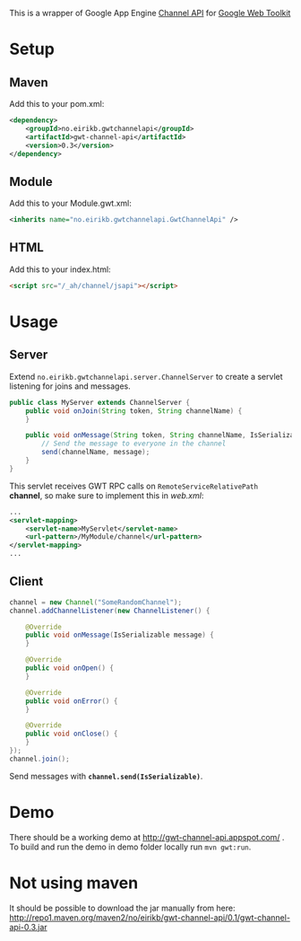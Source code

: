 This is a wrapper of Google App Engine [Channel API](https://developers.google.com/appengine/docs/java/channel/overview) for [Google Web Toolkit](https://developers.google.com/web-toolkit)

Setup
=====

Maven
-----

Add this to your pom.xml:

```XML
<dependency>
    <groupId>no.eirikb.gwtchannelapi</groupId>
    <artifactId>gwt-channel-api</artifactId>
    <version>0.3</version>
</dependency>
```

Module
------

Add this to your Module.gwt.xml:

```XML
<inherits name="no.eirikb.gwtchannelapi.GwtChannelApi" />
```

HTML
----

Add this to your index.html:

```HTML
<script src="/_ah/channel/jsapi"></script>
```

Usage
=====

Server
------

Extend `no.eirikb.gwtchannelapi.server.ChannelServer` to create a servlet listening for joins and messages.

```Java
public class MyServer extends ChannelServer {
    public void onJoin(String token, String channelName) {
    }

    public void onMessage(String token, String channelName, IsSerializable message) {
        // Send the message to everyone in the channel
        send(channelName, message);
    }
}
```

This servlet receives GWT RPC calls on `RemoteServiceRelativePath` __channel__, so make sure to implement this in _web.xml_:

```XML
...
<servlet-mapping>
    <servlet-name>MyServlet</servlet-name>
    <url-pattern>/MyModule/channel</url-pattern>
</servlet-mapping>
...
```

Client
------

```Java
channel = new Channel("SomeRandomChannel");
channel.addChannelListener(new ChannelListener() {

    @Override
    public void onMessage(IsSerializable message) {
    }

    @Override
    public void onOpen() {
    }

    @Override
    public void onError() {
    }

    @Override
    public void onClose() {
    }
});
channel.join();
```

Send messages with __`channel.send(IsSerializable)`__.

Demo
====

There should be a working demo at http://gwt-channel-api.appspot.com/ .  
To build and run the demo in demo folder locally run `mvn gwt:run`.

Not using maven
===============

It should be possible to download the jar manually from here:  
http://repo1.maven.org/maven2/no/eirikb/gwt-channel-api/0.1/gwt-channel-api-0.3.jar

